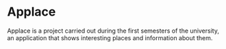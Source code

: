 # Applace
Applace is a project carried out during the first semesters of the university, an application that shows interesting places and information about them.
